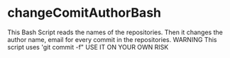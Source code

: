 # changeComitAuthorBash
This Bash Script reads the names of the repositories. Then it changes the author name, email for every commit in the repositories. WARNING This script uses 'git commit -f" USE IT ON YOUR OWN RISK
